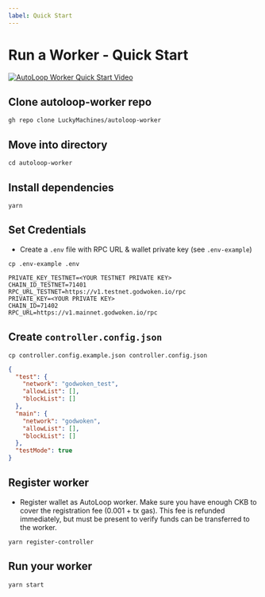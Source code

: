 ```yaml
---
label: Quick Start
---
```


# Run a Worker - Quick Start

[![AutoLoop Worker Quick Start Video](https://img.youtube.com/vi/LvE5kftHXKk/hqdefault.jpg)](https://youtu.be/LvE5kftHXKk)

## Clone autoloop-worker repo

```shell
gh repo clone LuckyMachines/autoloop-worker
```

## Move into directory

```shell
cd autoloop-worker
```

## Install dependencies

```shell
yarn
```

## Set Credentials

- Create a `.env` file with RPC URL & wallet private key (see `.env-example`)

```shell
cp .env-example .env
```

```env
PRIVATE_KEY_TESTNET=<YOUR TESTNET PRIVATE KEY>
CHAIN_ID_TESTNET=71401
RPC_URL_TESTNET=https://v1.testnet.godwoken.io/rpc
PRIVATE_KEY=<YOUR PRIVATE KEY>
CHAIN_ID=71402
RPC_URL=https://v1.mainnet.godwoken.io/rpc
```

## Create `controller.config.json`

```shell
cp controller.config.example.json controller.config.json
```

```json
{
  "test": {
    "network": "godwoken_test",
    "allowList": [],
    "blockList": []
  },
  "main": {
    "network": "godwoken",
    "allowList": [],
    "blockList": []
  },
  "testMode": true
}
```

## Register worker

- Register wallet as AutoLoop worker. Make sure you have enough CKB to cover the registration fee (0.001 + tx gas). This fee is refunded immediately, but must be present to verify funds can be transferred to the worker.

```shell
yarn register-controller
```

## Run your worker

```shell
yarn start
```

